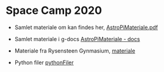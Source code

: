 # Space Camp 2020

* Samlet materiale om kan findes her, [AstroPiMateriale.pdf](/AstroPiMateriale.pdf)
* Samlet materiale i g-docs [AstroPiMateriale - docs](https://docs.google.com/document/d/1TvWkbjJ-wwO4O2CT9xOwN_tYdI0_nd-l7zSaXgmFQ2A/edit?usp=sharing)


* Materiale fra Rysensteen Gynmasium, [materiale](/materiale)


* Python filer [pythonFiler](/pythonFiler)
